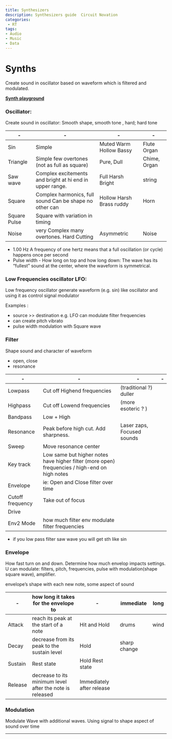 ```yaml
---
title: Synthesizers
description: Synthesizers guide  Circuit Novation
categories:
 - RT
tags:
- Audio
- Music
- Data
---
```





# Synths
Create sound in oscillator based on waveform which is filtered and modulated.

[**Synth playground**](https://learningsynths.ableton.com/en/playground)






### Oscillator:
Create sound in oscillator: Smooth shape, smooth tone , hard; hard tone

|-|-|-|-|
|-|-|-|-|
Sin | Simple | Muted Warm Hollow Bassy |Flute Organ
Triangle| Simple few overtones  (not as full as square) | Pure, Dull | Chime, Organ
Saw wave | Complex excitements and bright at hi end in upper range. |  Full Harsh Bright | string
Square | Complex harmonics, full sound  Can be shape no other can| Hollow Harsh Brass ruddy | Horn
Square Pulse | Square with variation in timing
Noise | very Complex many overtones. Hard Cutting  |Asymmetric | Noise



- 1.00 Hz A frequency of one hertz means that a full oscillation (or cycle) happens once per second
- Pulse width - How long on top and how long down: The wave has its “fullest” sound at the center, where the waveform is symmetrical.


### Low Frequencies oscillator LFO:
Low frequency oscillator generate waveform (e.g. sin) like oscillator and using it as control signal modulator

Examples :    
- source >> destination e.g. LFO can modulate filter frequencies   
- can create pitch vibrato
- pulse width modulation with  Square wave

### Filter
Shape sound and character of waveform
- open, close
- resonance

 |-|-|-|-|
 |-|-|-|-|
Lowpass |  Cut off Highend frequencies  | (traditional ?) duller
Highpass | Cut off Lowend frequencies  | (more esoteric ? )
Bandpass | Low + High  
Resonance | Peak before high cut. Add sharpness. | Laser zaps, Focused sounds  
Sweep | Move resonance center   
Key track | Low same but higher notes have higher filter (more open) frequencies / high-end on high notes  
Envelope | ie: Open and Close filter over time  
Cutoff frequency | Take out of focus  
Drive |   
Env2 Mode  |  how much filter env modulate filter frequencies

-  if you low pass filter saw wave you will get sth like sin  



### Envelope
How fast turn on and down. Determine how much envelop impacts settings. U can modulate: filters, pitch, frequencies, pulse with modulation(shape square wave), amplifier.

 envelope’s shape with each new note, some aspect of sound

|-|how long it takes for the envelope to  |-|immediate| long|
|---|---|---|---|---|
Attack | reach its peak at the start of a note | Hit and Hold  |  drums  | wind
Decay | decrease from its peak to the sustain level  | Hold | sharp change
Sustain | Rest state | Hold Rest state|
Release | decrease to its minimum level after the note is released | Immediately after release |



### Modulation
Modulate Wave with additional waves. Using signal to shape aspect of sound over time



---
